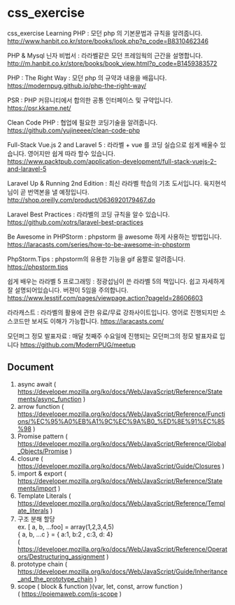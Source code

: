 # css_exercise
css_exercise
Learning PHP : 모던 php 의 기본문법과 규칙을 알려줍니다.
http://www.hanbit.co.kr/store/books/look.php?p_code=B8310462346

PHP & Mysql 닌자 비법서 : 라라벨같은 모던 프레임웍의 근간을 설명합니다. 
http://m.hanbit.co.kr/store/books/book_view.html?p_code=B1459383572

PHP : The Right Way : 모던 php 의 규약과 내용을 배웁니다.
https://modernpug.github.io/php-the-right-way/

PSR : PHP 커뮤니티에서 합의한 공통 인터페이스 및 규약입니다.
https://psr.kkame.net/

Clean Code PHP : 협업에 필요한 코딩기술을 알려줍니다.
https://github.com/yujineeee/clean-code-php 

Full-Stack Vue.js 2 and Laravel 5 : 라라벨 + vue 를 코딩 실습으로 쉽게 배울수 있습니다. 영어지만 쉽게 따라 할수 있습니다.
https://www.packtpub.com/application-development/full-stack-vuejs-2-and-laravel-5

Laravel Up & Running 2nd Edition : 최신 라라벨 학습의 기초 도서입니다. 육지현석님이 곧 번역본을 낼 예정입니다.
http://shop.oreilly.com/product/0636920179467.do

Laravel Best Practices : 라라벨의 코딩 규칙을 알수 있습니다.
https://github.com/xotrs/laravel-best-practices 

Be Awesome in PHPStorm : phpstorm 을 awesome 하게 사용하는 방법입니다.
https://laracasts.com/series/how-to-be-awesome-in-phpstorm

PhpStorm.Tips : phpstorm의 유용한 기능을 gif 움짤로 알려줍니다.
https://phpstorm.tips

쉽게 배우는 라라벨 5 프로그래밍 : 정광섭님이 쓴 라라벨 5의 책입니다. 쉽고 자세하게 잘 설명되어있습니다. 버젼이 5임을 주의합니다.
https://www.lesstif.com/pages/viewpage.action?pageId=28606603

라라캐스트 : 라라벨의 활용에 관한 유료/무료 강좌사이트입니다. 영어로 진행되지만 소스코드만 보셔도 이해가 가능합니다.
https://laracasts.com/

모던퍼그 정모 발표자료 : 매달 첫째주 수요일에 진행되는 모던퍼그의 정모 발표자료 입니다
https://github.com/ModernPUG/meetup

## Document

1. async await ( https://developer.mozilla.org/ko/docs/Web/JavaScript/Reference/Statements/async_function )
2. arrow function ( https://developer.mozilla.org/ko/docs/Web/JavaScript/Reference/Functions/%EC%95%A0%EB%A1%9C%EC%9A%B0_%ED%8E%91%EC%85%98 )
3. Promise pattern ( https://developer.mozilla.org/ko/docs/Web/JavaScript/Reference/Global_Objects/Promise )
4. closure ( https://developer.mozilla.org/ko/docs/Web/JavaScript/Guide/Closures )
5. import & export ( https://developer.mozilla.org/ko/docs/Web/JavaScript/Reference/Statements/import )
6. Template Literals ( https://developer.mozilla.org/ko/docs/Web/JavaScript/Reference/Template_literals )
7. 구조 분해 할당 <br> 
    ex. [ a, b, ...foo] = array(1,2,3,4,5) <br> 
        { a, b, ...c } = { a:1, b:2 , c:3, d: 4}<br> 
        ( https://developer.mozilla.org/ko/docs/Web/JavaScript/Reference/Operators/Destructuring_assignment )
8. prototype chain ( https://developer.mozilla.org/ko/docs/Web/JavaScript/Guide/Inheritance_and_the_prototype_chain )
9. scope ( block & function )(var, let, const, arrow function ) <br>
        ( https://poiemaweb.com/js-scope )
